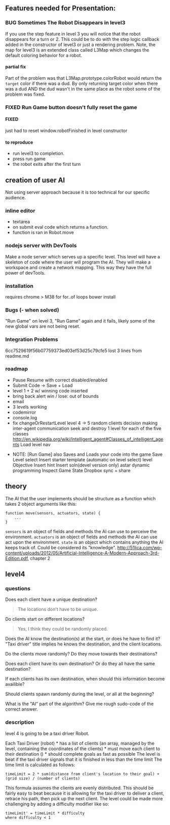 ## Features needed for Presentation:
### BUG Sometimes The Robot Disappears in level3
If you use the step feature in level 3 you will notice that the robot disappears for a turn or 2.
This could be to do with the step logic callback added in the constructor of level3 or just a rendering problem. Note, the map for level3 is an extended class called L3Map which changes the default coloring behavior for a robot.
#### partial fix
Part of the problem was that L3Map.prototype.colorRobot would return the `target` color if there was a dud. By only returning target color when there was a dud AND the dud wasn't in the same place as the robot some of the problem was fixed.

### FIXED Run Game button doesn't fully reset the game
#### FIXED
just had to reset window.robotFinished in level constructor
#### to reproduce
- run level3 to completion.
- press run game
- the robot exits after the first turn


## creation of user AI
Not using server approach because it is too technical for our specific audience.
### inline editor
- textarea
- on submit eval code which returns a function.
- function is ran in Robot.move

### nodejs server with DevTools
Make a node server which serves up a specific level.  This level will have a skeleton of code where the user will program the AI. They will make a workspace and create a network mapping. This way they have the full power of devTools.

### installation
requires chrome > M38 for for..of loops
bower install

### Bugs (- when solved)
"Run Game" on level 3, "Run Game" again and it fails, likely some of the new global vars are not being reset.

### Integration Problems
6cc7529619f56b07759373ed03ef53d25c79cfe5 lost 3 lines from readme.md

### roadmap
- Pause Resume with correct disabled/enabled
- Submit Code -> Save + Load
- level 1 + 2 w/ winning code inserted
- bring back alert win / lose: out of bounds
- email
- 3 levels working
- codemirror
- console.log
- fix changeOrRestartLevel
level 4 -> 5 random clients
decision making
inter-agent communication
seek and destroy
1 level for each of the five classes http://en.wikipedia.org/wiki/Intelligent_agent#Classes_of_intelligent_agents
Load
level nav
* NOTE: \[Run Game] also Saves and Loads your code into the game
Save
Level select
Insert starter template (automatic on level select)
level Objective
Insert hint
Insert soln(devel version only)
astar
dynamic programming
Inspect Game State
Dropbox sync + share


## theory
The AI that the user implements should be structure as a function which takes 2 object arguments like this:
```
function move(sensors, actuators, state) {
    ...
}
```
`sensors` is an object of fields and methods the AI can use to perceive the environment.
`actuators` is an object of fields and methods the AI can use act upon the environment.
`state` is an object which contains anything the AI keeps track of. Could be considered its "knowledge".
http://51lica.com/wp-content/uploads/2012/05/Artificial-Intelligence-A-Modern-Approach-3rd-Edition.pdf, chapter 2

## level4
### questions
Does each client have a unique destination?
  > The locations don't have to be unique.

Do clients start on different locations?
  > Yes, I think they could be randomly placed.

Does the AI know the destination(s) at the start, or does he have to find it? "Taxi driver" title implies he knows the destination, and the client locations.

Do the clients move randomly? Do they move towards their destinations?

Does each client have its own destination? Or do they all have the same destination?

If each clients has its own destination, when should this information become availible?

Should clients spawn randomly during the level, or all at the beginning?

What is the "AI" part of the algorithm? Give me rough sudo-code of the correct answer.
### description
level 4 is going to be a taxi driver Robot.

Each Taxi Driver (robot)
    * has a list of clients (an array, managed by the level, containing the coordinates of the clients)
    * must move each client to their destination ()
    * should complete goals as fast as possible
The level is beat if the taxi driver signals that it is finished in less than the time limit
The time limit is calculated as follows:
```
timeLimit = 2 * sum(distance from client's location to their goal) + (grid size) / (number of clients)
```
This formula assumes the clients are evenly distributed.
This should be fairly easy to beat because it is allowing for the taxi driver to deliver a client, retrace his path, then pick up the next client.  The level could be made more challenging by adding a difficulty modifier like so:
```
timeLimit' = timeLimit * difficulty
where difficulty < 1
```
